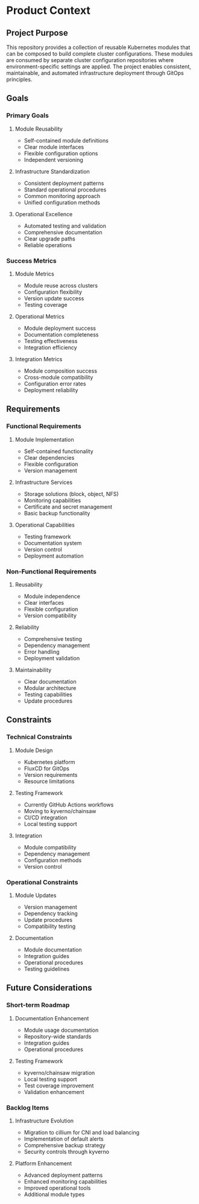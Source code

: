 # Product Context

## Project Purpose
This repository provides a collection of reusable Kubernetes modules that can be composed to build complete cluster configurations. These modules are consumed by separate cluster configuration repositories where environment-specific settings are applied. The project enables consistent, maintainable, and automated infrastructure deployment through GitOps principles.

## Goals

### Primary Goals
1. Module Reusability
   - Self-contained module definitions
   - Clear module interfaces
   - Flexible configuration options
   - Independent versioning

2. Infrastructure Standardization
   - Consistent deployment patterns
   - Standard operational procedures
   - Common monitoring approach
   - Unified configuration methods

3. Operational Excellence
   - Automated testing and validation
   - Comprehensive documentation
   - Clear upgrade paths
   - Reliable operations

### Success Metrics
1. Module Metrics
   - Module reuse across clusters
   - Configuration flexibility
   - Version update success
   - Testing coverage

2. Operational Metrics
   - Module deployment success
   - Documentation completeness
   - Testing effectiveness
   - Integration efficiency

3. Integration Metrics
   - Module composition success
   - Cross-module compatibility
   - Configuration error rates
   - Deployment reliability

## Requirements

### Functional Requirements
1. Module Implementation
   - Self-contained functionality
   - Clear dependencies
   - Flexible configuration
   - Version management

2. Infrastructure Services
   - Storage solutions (block, object, NFS)
   - Monitoring capabilities
   - Certificate and secret management
   - Basic backup functionality

3. Operational Capabilities
   - Testing framework
   - Documentation system
   - Version control
   - Deployment automation

### Non-Functional Requirements
1. Reusability
   - Module independence
   - Clear interfaces
   - Flexible configuration
   - Version compatibility

2. Reliability
   - Comprehensive testing
   - Dependency management
   - Error handling
   - Deployment validation

3. Maintainability
   - Clear documentation
   - Modular architecture
   - Testing capabilities
   - Update procedures

## Constraints

### Technical Constraints
1. Module Design
   - Kubernetes platform
   - FluxCD for GitOps
   - Version requirements
   - Resource limitations

2. Testing Framework
   - Currently GitHub Actions workflows
   - Moving to kyverno/chainsaw
   - CI/CD integration
   - Local testing support

3. Integration
   - Module compatibility
   - Dependency management
   - Configuration methods
   - Version control

### Operational Constraints
1. Module Updates
   - Version management
   - Dependency tracking
   - Update procedures
   - Compatibility testing

2. Documentation
   - Module documentation
   - Integration guides
   - Operational procedures
   - Testing guidelines

## Future Considerations

### Short-term Roadmap
1. Documentation Enhancement
   - Module usage documentation
   - Repository-wide standards
   - Integration guides
   - Operational procedures

2. Testing Framework
   - kyverno/chainsaw migration
   - Local testing support
   - Test coverage improvement
   - Validation enhancement

### Backlog Items
1. Infrastructure Evolution
   - Migration to cillium for CNI and load balancing
   - Implementation of default alerts
   - Comprehensive backup strategy
   - Security controls through kyverno

2. Platform Enhancement
   - Advanced deployment patterns
   - Enhanced monitoring capabilities
   - Improved operational tools
   - Additional module types
